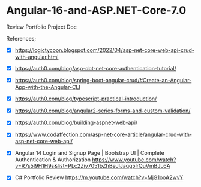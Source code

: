 # Angular-16-and-ASP.NET-Core-7.0


Review Portfolio Project Doc

References; 

  - [x] https://logictycoon.blogspot.com/2022/04/asp-net-core-web-api-crud-with-angular.html

 - [x] https://auth0.com/blog/asp-dot-net-core-authentication-tutorial/

  - [x] https://auth0.com/blog/spring-boot-angular-crud/#Create-an-Angular-App-with-the-Angular-CLI

 - [x] https://auth0.com/blog/typescript-practical-introduction/

- [x] https://auth0.com/blog/angular2-series-forms-and-custom-validation/

- [x] https://auth0.com/blog/building-aspnet-web-api/
 
- [x] https://www.codaffection.com/asp-net-core-article/angular-crud-with-asp-net-core-web-api/
 
- [x] Angular 14 Login and Signup Page | Bootstrap UI | Complete Authentication & Authorization 
      https://www.youtube.com/watch?v=R7s5I9H1H9s&list=PLc2Ziv7051bZhBeJlJaqq5lrQuVmBJL6A
  
- [x] C# Portfolio Review 
      https://m.youtube.com/watch?v=MjG1ooA2wvY